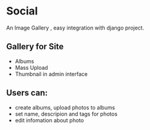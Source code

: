# Social
An Image Gallery , easy integration with django project.

Gallery for Site
-----------------
* Albums
* Mass Upload
* Thumbnail in admin interface

Users can:
----------
* create albums, upload photos to albums
* set name, descripion and tags for photos
* edit infomation about photo

